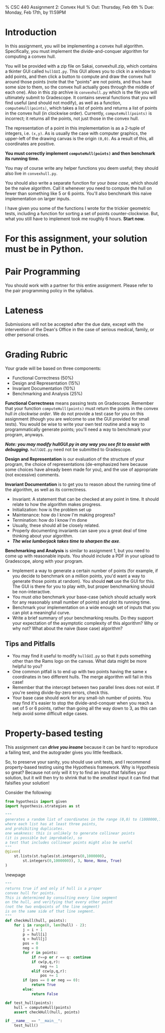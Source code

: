 % CSC 440 Assignment 2: Convex Hull
% Out: Thursday, Feb 6th
% Due: Monday, Feb 17th, by 11:59PM

# Introduction

In this assignment, you will be implementing a convex hull algorithm. Specifically, you must implement the
divide-and-conquer algorithm for computing a convex hull.

You will be provided with a zip file on Sakai, convexhull.zip, which contains a tkinter GUI called `hullGUI.py`. This GUI allows you to click in a window to add points, and then click a button to compute and draw the convex hull around those points (note that the "points" are not points, and thus have some size to them, so the convex hull actually goes through the middle of each one). Also in this zip archive is `convexhull.py` which is the file you will ultimately submit to Gradescope. It contains several functions that you will find useful (and should not modify), as well as a function, `computeHull(points)`, which takes a list of points and returns a list of points in the convex hull (in clockwise order). Currently, `computeHull(points)` is incorrect; it returns all the points, not just those in the convex hull.

The representation of a point in this implementation is as a 2-tuple of integers, i.e. `(x,y)`. As is usually the case with computer graphics, the upper-left of the drawing canvas is the origin `(0,0)`. As a result of this, all coordinates are positive.

**You must correctly implement `computeHull(points)` and then benchmark its running time.**

You may of course write any helper functions you deem useful; they should also live in `convexhull.py`.

You should also write a separate function for your *base case*, which should be the naive algorithm. Call it whenever you need to compute the hull on fewer than something like 5 or 6 points. You'll also benchmark this naive implementation on larger inputs.

I have given you some of the functions I wrote for the trickier geometric tests, including a function for sorting a set of points counter-clockwise. But, what you still have to implement took me roughly 6 hours. **Start now.**

# For this assignment, your solution must be in Python.


# Pair Programming

You should work with a partner for this entire assignment.
Please refer to the pair programming policy in the syllabus.

# Lateness

Submissions will not be accepted after the due date, except with the intervention of the Dean's Office
in the case of serious medical, family, or other personal crises.

# Grading Rubric

Your grade will be based on three components:

 - Functional Correctness (50\%)
 - Design and Representation (15\%)
 - Invariant Documentation (10\%)
 - Benchmarking and Analysis (25\%)

 **Functional Correctness** means passing tests on Gradescope. Remember that your function `computeHull(points)` must return the points in the convex hull *in clockwise order*. We do not provide a test case for you on this assignment (though you are welcome to use the GUI provided for small tests). You would be wise to write your own test routine and a way to programmatically generate points; you'll need a way to benchmark your program, anyways.

 ***Note: you may modify hullGUI.py in any way you see fit to assist with debugging.*** `hullGUI.py` need not be submitted to Gradescope.

 **Design and Representation** is our evaluation of the structure of your program, the choice of representations
 (de-emphasized here because some choices have already been made for you), and the use of 
 appropriate (not excessive) comments.

 **Invariant Documentation** is to get you to reason about the running time of the algorithm, as well as its 
 correctness.
 
- Invariant: A statement that can be checked at any point in time. It should relate to how the algorithm makes progress.
- Initialization: how is the problem set up
- Maintenance: how do I know I'm making progress?
- Termination: how do I know I'm done
- Usually, these should all be closely related.
- Properly documenting invariants can save you a great deal of time thinking about your algorithm.
- ***The wise lumberjack takes time to sharpen the axe***.

**Benchmarking and Analysis** is similar to assignment 1, but you need to come up with reasonable inputs. You should include a PDF in your upload to Gradescope, along with your program.

- Implement a way to generate a certain number of points (for example, if you decide to benchmark on a million points, you'd want a way to generate those points at random). You should **not** use the GUI for this. The GUI is there for you to play with, but proper benchmarking should be non-interactive.
- You must *also* benchmark your base-case (which should actually work for any reasonably small number of points) and plot its running time.
- Benchmark your implementation on a wide enough set of inputs that you can plot a meaningful curve.
- Write a brief summary of your benchmarking results. Do they support your expectation of the asymptotic complexity of this algorithm? Why or why not? What about the naive (base case) algorithm?

## Tips and Pitfalls

- You may find it useful to modify `hullGUI.py` so that it puts something other than the Rams logo on the canvas. What data might be more helpful to you?
- One common pitfall is to end up with two points having the same x coordinates in two different hulls. The merge algorithm will fail in this case!
- Remember that the intercept between two parallel lines does not exist. If you're seeing divide-by-zero errors, check this.
- Your base case should work for any small-ish number of points. You may find it's easier to stop the divide-and-conquer when you reach a set of 5 or 6 points, rather than going all the way down to 3, as this can help avoid some difficult edge cases.

# Property-based testing

This assignment can ***drive you insane*** because it can be hard to reproduce a failing test, and the autograder gives you little feedback.

So, to preserve your sanity, you should use unit tests, and I recommend property-based testing using the Hypothesis framework. Why is Hypothesis so great? Because not only will it try to find an input that falsifies your solution, but it will then try to shrink that to the *smallest* input it can find that falsifies your solution!

Consider the following:

```python
from hypothesis import given
import hypothesis.strategies as st

"""
generates a random list of coordinates in the range (0,0) to (1000000,1000000)
where each list has at least three points,
and prohibiting duplicates.
one weakness: this is unlikely to generate collinear points
(it is possible but improbable), so
a test that includes collinear points might also be useful
"""
@given(
    st.lists(st.tuples(st.integers(0,1000000), 
    	st.integers(0,1000000)), 3, None, None, True)
)
```

\newpage

```python
"""
returns true if and only if hull is a proper
convex hull for points.
This is determined by consulting every line segment
on the hull, and verifying that every other point
(not the two endpoints of the line segment)
is on the same side of that line segment.
"""
def checkHull(hull, points):
	for i in range(0, len(hull) - 2):
		j = i + 1
		p = hull[i]
		q = hull[j]
		pos = 0
		neg = 0
		for r in points:
			if r==p or r == q: continue
			if cw(p,q,r):
				neg += 1
			elif ccw(p,q,r):
				pos += 1
		if (pos == 0 or neg == 0):
			return True
		else:
			return False

def test_hull(points):
    hull = computeHull(points)
    assert checkHull(hull, points)

if __name__ == "__main__":
	test_hull()
```
